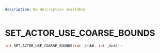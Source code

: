 ```yaml
---
description: No description available 
---
```


# SET_ACTOR_USE_COARSE_BOUNDS

```cpp
int SET_ACTOR_USE_COARSE_BOUNDS(int _Unk0, int _Unk1);
```